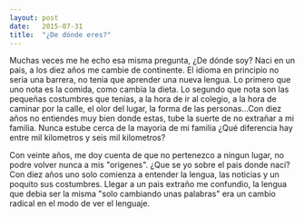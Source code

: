 ```yaml
---
layout: post
date:   2015-07-31
title:  "¿De dónde eres?"
---
```


Muchas veces me he echo esa misma pregunta, ¿De dónde soy? Naci en un pais, a los diez años me cambie de continente. El idioma en principio no seria una barrera, no tenia que aprender una nueva lengua. Lo primero que uno nota es la comida, como cambia la dieta. Lo segundo que nota son las pequeñas costumbres que tenias, a la hora de ir al colegio, a la hora de caminar por la calle, el olor del lugar, la forma de las personas...Con diez años no entiendes muy bien donde estas, tube la suerte de no extrañar a mi familia. Nunca estube cerca de la mayoria de mi familia ¿Qué diferencia hay entre mil kilometros y seis mil kilometros?

Con veinte años, me doy cuenta de que no pertenezco a ningun lugar, no podre volver nunca a mis "origenes". ¿Que se yo sobre el pais donde naci? Con diez años uno solo comienza a entender la lengua, las noticias y un poquito sus costumbres. Llegar a un pais extraño me confundio, la lengua que debia ser la misma "solo cambiando unas palabras" era un cambio radical en el modo de ver el lenguaje. 

